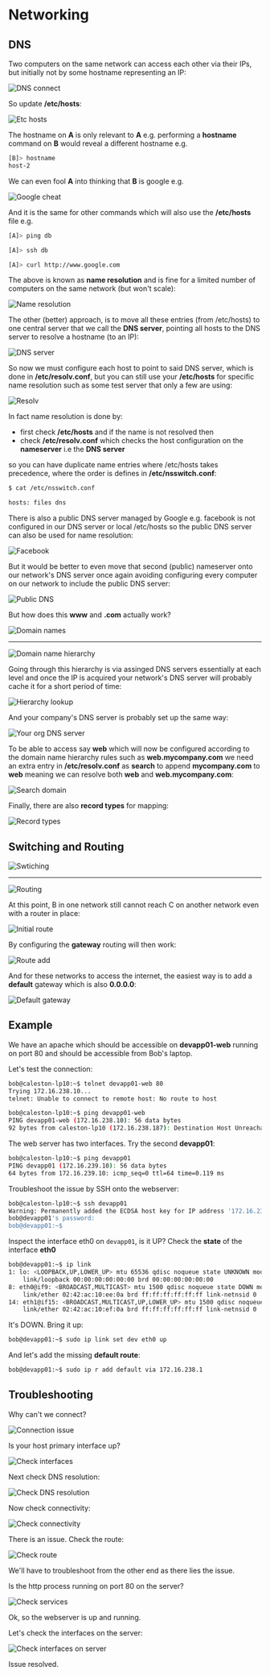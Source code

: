 # Networking

## DNS

Two computers on the same network can access each other via their IPs, but initially not by some hostname representing an IP:

![DNS connect](images/dns-connect.png)

So update **/etc/hosts**:

![Etc hosts](images/etc-hosts.png)

The hostname on **A** is only relevant to **A** e.g. performing a **hostname** command on **B** would reveal a different hostname e.g.

```bash
[B]> hostname
host-2
```

We can even fool **A** into thinking that **B** is google e.g.

![Google cheat](images/google.png)

And it is the same for other commands which will also use the **/etc/hosts** file e.g.

```bash
[A]> ping db

[A]> ssh db

[A]> curl http://www.google.com
```

The above is known as **name resolution** and is fine for a limited number of computers on the same network (but won't scale):

![Name resolution](images/name-resolution.png)

The other (better) approach, is to move all these entries (from /etc/hosts) to one central server that we call the **DNS server**, pointing all hosts to the DNS server to resolve a hostname (to an IP):

![DNS server](images/dns-server.png)

So now we must configure each host to point to said DNS server, which is done in **/etc/resolv.conf**, but you can still use your **/etc/hosts** for specific name resolution such as some test server that only a few are using:

![Resolv](images/resolv.png)

In fact name resolution is done by:

- first check **/etc/hosts** and if the name is not resolved then
- check **/etc/resolv.conf** which checks the host configuration on the **nameserver** i.e the **DNS server**

so you can have duplicate name entries where /etc/hosts takes precedence, where the order is defines in **/etc/nsswitch.conf**:

```bash
$ cat /etc/nsswitch.conf

hosts: files dns
```

There is also a public DNS server managed by Google e.g. facebook is not configured in our DNS server or local /etc/hosts so the public DNS server can also be used for name resolution:

![Facebook](images/facebook.png)

But it would be better to even move that second (public) nameserver onto our network's DNS server once again avoiding configuring every computer on our network to include the public DNS server:

![Public DNS](images/public-dns.png)

But how does this **www** and **.com** actually work?

![Domain names](images/domain-names.png)

---

![Domain name hierarchy](images/domain-name-hierarchy.png)

Going through this hierarchy is via assinged DNS servers essentially at each level and once the IP is acquired your network's DNS server will probably cache it for a short period of time:

![Hierarchy lookup](images/hierarchy-lookup.png)

And your company's DNS server is probably set up the same way:

![Your org DNS server](images/your-org-dns-server.png)

To be able to access say **web** which will now be configured according to the domain name hierarchy rules such as **web.mycompany.com** we need an extra entry in **/etc/resolv.conf** as **search** to append **mycompany.com** to **web** meaning we can resolve both **web** and **web.mycompany.com**:

![Search domain](images/search-domain.png)

Finally, there are also **record types** for mapping:

![Record types](images/record-types.png)

## Switching and Routing

![Swtiching](images/switching.png)

---

![Routing](images/routing.png)

At this point, B in one network still cannot reach C on another network even with a router in place:

![Initial route](images/initial-route.png)

By configuring the **gateway** routing will then work:

![Route add](images/route-add.png)

And for these networks to access the internet, the easiest way is to add a **default** gateway which is also **0.0.0.0**:

![Default gateway](images/default-gateway.png)

## Example

We have an apache which should be accessible on **devapp01-web** running on port 80 and should be accessible from Bob's laptop.

Let's test the connection:

```bash
bob@caleston-lp10:~$ telnet devapp01-web 80
Trying 172.16.238.10...
telnet: Unable to connect to remote host: No route to host
```

```bash
bob@caleston-lp10:~$ ping devapp01-web
PING devapp01-web (172.16.238.10): 56 data bytes
92 bytes from caleston-lp10 (172.16.238.187): Destination Host Unreachable
```

The web server has two interfaces. Try the second **devapp01**:

```bash
bob@caleston-lp10:~$ ping devapp01
PING devapp01 (172.16.239.10): 56 data bytes
64 bytes from 172.16.239.10: icmp_seq=0 ttl=64 time=0.119 ms
```

Troubleshoot the issue by SSH onto the webserver:

```bash
bob@caleston-lp10:~$ ssh devapp01
Warning: Permanently added the ECDSA host key for IP address '172.16.239.10' to the list of known hosts.
bob@devapp01's password:
bob@devapp01:~$
```

Inspect the interface eth0 on `devapp01`, is it UP? Check the **state** of the interface **eth0**

```bash
bob@devapp01:~$ ip link
1: lo: <LOOPBACK,UP,LOWER_UP> mtu 65536 qdisc noqueue state UNKNOWN mode DEFAULT group default qlen 1000
    link/loopback 00:00:00:00:00:00 brd 00:00:00:00:00:00
8: eth0@if9: <BROADCAST,MULTICAST> mtu 1500 qdisc noqueue state DOWN mode DEFAULT group default
    link/ether 02:42:ac:10:ee:0a brd ff:ff:ff:ff:ff:ff link-netnsid 0
14: eth1@if15: <BROADCAST,MULTICAST,UP,LOWER_UP> mtu 1500 qdisc noqueue state UP mode DEFAULT group default
    link/ether 02:42:ac:10:ef:0a brd ff:ff:ff:ff:ff:ff link-netnsid 0
```

It's DOWN. Bring it up:

```bash
bob@devapp01:~$ sudo ip link set dev eth0 up
```

And let's add the missing **default route**:

```bash
bob@devapp01:~$ sudo ip r add default via 172.16.238.1
```

## Troubleshooting

Why can't we connect?

![Connection issue](images/connection-issue.png)

Is your host primary interface up?

![Check interfaces](images/check-interfaces.png)

Next check DNS resolution:

![Check DNS resolution](images/check-dns-resolution.png)

Now check connectivity:

![Check connectivity](images/check-connectivity.png)

There is an issue. Check the route:

![Check route](images/check-route.png)

We'll have to troubleshoot from the other end as there lies the issue.

Is the http process running on port 80 on the server?

![Check services](images/check-services.png)

Ok, so the webserver is up and running.

Let's check the interfaces on the server:

![Check interfaces on server](images/check-interfaces-on-server.png)

Issue resolved.